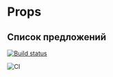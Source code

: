 # Props

## Список предложений

[![Build status](https://ci.appveyor.com/api/projects/status/4ytgmk154mwepg65?svg=true)](https://ci.appveyor.com/project/EvgeniiNoName/r4-1-forms-hex2rgb)

![CI](https://github.com/EvgeniiNoName/R4.1_forms_hex2rgb/actions/workflows/web.yml/badge.svg)
